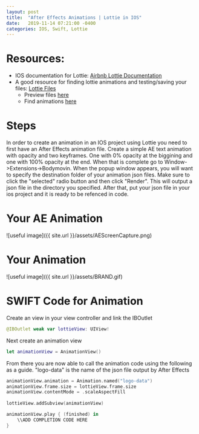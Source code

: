 ```yaml
---
layout: post
title:  "After Effects Animations | Lottie in IOS"
date:   2019-11-14 07:21:00 -0400
categories: IOS, Swift, Lottie
---
```


# Resources:<br />
* IOS documentation for Lottie: <a href="https://airbnb.io/lottie/#/ios" target="_blank">Airbnb Lottie Documentation</a>
* A good resource for finding lottie animations and testing/saving your files: <a href="https://lottiefiles.com/" target="_blank">Lottie Files</a>
    * Preview files <a href="https://lottiefiles.com/preview" target="_blank">here</a>
    * Find animations <a href="https://lottiefiles.com/featured" target="_blank">here</a>

# Steps
In order to create an animation in an IOS project using Lottie you need to first have an After Effects animation file. Create a simple AE text animation with opacity and two keyframes. One with 0% opacity at the biggining and one with 100% opacity at the end. When that is complete go to Window->Extensions->Bodymovin. When the popup window appears, you will want to specify the destination folder of your animation json files. Make sure to click the "selected" radio button and then click "Render". This will output a json file in the directory you specified. After that, put your json file in your ios project and it is ready to be refenced in code. 

# Your AE Animation
![useful image]({{ site.url }}/assets/AEScreenCapture.png)

# Your Animation
![useful image]({{ site.url }}/assets/BRAND.gif)

# SWIFT Code for Animation
Create an view in your view controller and link the IBOutlet
```swift
@IBOutlet weak var lottieView: UIView!
```
Next create an animation view
```swift
let animationView = AnimationView()
```
From there you are now able to call the animation code using the following as a guide. "logo-data" is the name of the json file output by After Effects
```swift
animationView.animation = Animation.named("logo-data")
animationView.frame.size = lottieView.frame.size
animationView.contentMode = .scaleAspectFill
    
lottieView.addSubview(animationView)

animationView.play { (finished) in
    \\ADD COMPLETION CODE HERE
}
```
